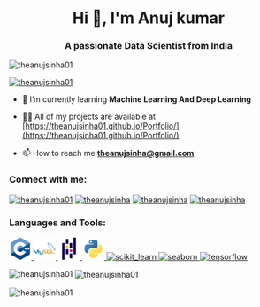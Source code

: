 <h1 align="center">Hi 👋, I'm Anuj kumar</h1>
<h3 align="center">A passionate Data Scientist from India</h3>

<p align="left"> <img src="https://komarev.com/ghpvc/?username=theanujsinha01&label=Profile%20views&color=0e75b6&style=flat" alt="theanujsinha01" /> </p>

<p align="left"> <a href="https://github.com/ryo-ma/github-profile-trophy"><img src="https://github-profile-trophy.vercel.app/?username=theanujsinha01" alt="theanujsinha01" /></a> </p>

- 🌱 I’m currently learning **Machine Learning And Deep Learning**

- 👨‍💻 All of my projects are available at [https://theanujsinha01.github.io/Portfolio/](https://theanujsinha01.github.io/Portfolio/)

- 📫 How to reach me **theanujsinha@gmail.com**

<h3 align="left">Connect with me:</h3>
<p align="left">
<a href="https://linkedin.com/in/theanujsinha01" target="blank"><img align="center" src="https://raw.githubusercontent.com/rahuldkjain/github-profile-readme-generator/master/src/images/icons/Social/linked-in-alt.svg" alt="theanujsinha01" height="30" width="40" /></a>
<a href="https://kaggle.com/theanujsinha" target="blank"><img align="center" src="https://raw.githubusercontent.com/rahuldkjain/github-profile-readme-generator/master/src/images/icons/Social/kaggle.svg" alt="theanujsinha" height="30" width="40" /></a>
<a href="https://www.hackerrank.com/theanujsinha" target="blank"><img align="center" src="https://raw.githubusercontent.com/rahuldkjain/github-profile-readme-generator/master/src/images/icons/Social/hackerrank.svg" alt="theanujsinha" height="30" width="40" /></a>
<a href="https://www.leetcode.com/theanujsinha" target="blank"><img align="center" src="https://raw.githubusercontent.com/rahuldkjain/github-profile-readme-generator/master/src/images/icons/Social/leet-code.svg" alt="theanujsinha" height="30" width="40" /></a>
</p>

<h3 align="left">Languages and Tools:</h3>
<p align="left"> <a href="https://www.w3schools.com/cpp/" target="_blank" rel="noreferrer"> <img src="https://raw.githubusercontent.com/devicons/devicon/master/icons/cplusplus/cplusplus-original.svg" alt="cplusplus" width="40" height="40"/> </a> <a href="https://www.mysql.com/" target="_blank" rel="noreferrer"> <img src="https://raw.githubusercontent.com/devicons/devicon/master/icons/mysql/mysql-original-wordmark.svg" alt="mysql" width="40" height="40"/> </a> <a href="https://pandas.pydata.org/" target="_blank" rel="noreferrer"> <img src="https://raw.githubusercontent.com/devicons/devicon/2ae2a900d2f041da66e950e4d48052658d850630/icons/pandas/pandas-original.svg" alt="pandas" width="40" height="40"/> </a> <a href="https://www.python.org" target="_blank" rel="noreferrer"> <img src="https://raw.githubusercontent.com/devicons/devicon/master/icons/python/python-original.svg" alt="python" width="40" height="40"/> </a> <a href="https://scikit-learn.org/" target="_blank" rel="noreferrer"> <img src="https://upload.wikimedia.org/wikipedia/commons/0/05/Scikit_learn_logo_small.svg" alt="scikit_learn" width="40" height="40"/> </a> <a href="https://seaborn.pydata.org/" target="_blank" rel="noreferrer"> <img src="https://seaborn.pydata.org/_images/logo-mark-lightbg.svg" alt="seaborn" width="40" height="40"/> </a> <a href="https://www.tensorflow.org" target="_blank" rel="noreferrer"> <img src="https://www.vectorlogo.zone/logos/tensorflow/tensorflow-icon.svg" alt="tensorflow" width="40" height="40"/> </a> </p>

<p><img align="left" src="https://github-readme-stats.vercel.app/api/top-langs?username=theanujsinha01&show_icons=true&locale=en&layout=compact" alt="theanujsinha01" /></p>

<p>&nbsp;<img align="center" src="https://github-readme-stats.vercel.app/api?username=theanujsinha01&show_icons=true&locale=en" alt="theanujsinha01" /></p>

<p><img align="center" src="https://github-readme-streak-stats.herokuapp.com/?user=theanujsinha01&" alt="theanujsinha01" /></p>

